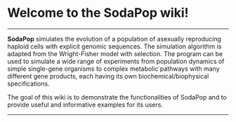 # Welcome to the SodaPop wiki!

***

**SodaPop** simulates the evolution of a population of asexually reproducing haploid cells with explicit genomic sequences. The simulation algorithm is adapted from the Wright-Fisher model with selection. The program can be used to simulate a wide range of experiments from population dynamics of simple single-gene organisms to complex metabolic pathways with many different gene products, each having its own biochemical/biophysical specifications.

The goal of this wiki is to demonstrate the functionalities of SodaPop and to provide useful and informative examples for its users.
***
